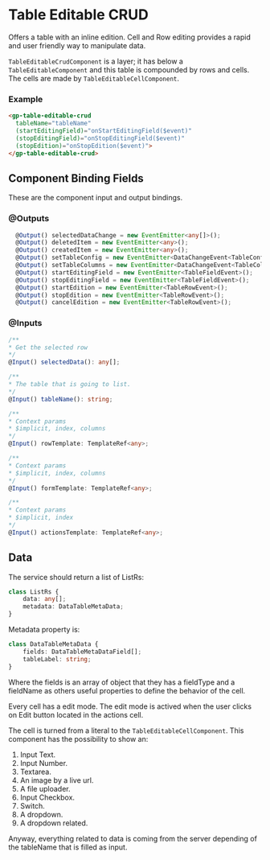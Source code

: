 # Table Editable CRUD
Offers a table with an inline edition. Cell and Row editing provides a rapid and user friendly way to manipulate data.

`TableEditableCrudComponent` is a layer; it has below a `TableEditableComponent` and this table is compounded by rows and cells. The cells are made by  `TableEditableCellComponent`.


### Example

```html
<gp-table-editable-crud
  tableName="tableName"
  (startEditingField)="onStartEditingField($event)"
  (stopEditingField)="onStopEditingField($event)"
  (stopEdition)="onStopEdition($event)">
</gp-table-editable-crud>
```

## Component Binding Fields

These are the component input and output bindings.

### @Outputs

```typescript
  @Output() selectedDataChange = new EventEmitter<any[]>();
  @Output() deletedItem = new EventEmitter<any>();
  @Output() createdItem = new EventEmitter<any>();
  @Output() setTableConfig = new EventEmitter<DataChangeEvent<TableConfig>>();
  @Output() setTableColumns = new EventEmitter<DataChangeEvent<TableColumnMetadata[]>>();
  @Output() startEditingField = new EventEmitter<TableFieldEvent>();
  @Output() stopEditingField = new EventEmitter<TableFieldEvent>();
  @Output() startEdition = new EventEmitter<TableRowEvent>();
  @Output() stopEdition = new EventEmitter<TableRowEvent>();
  @Output() cancelEdition = new EventEmitter<TableRowEvent>();
```

### @Inputs
```typescript
/**
* Get the selected row
*/
@Input() selectedData(): any[];
```

```typescript
/**
* The table that is going to list.
*/
@Input() tableName(): string;
```

```typescript
/**
* Context params
* $implicit, index, columns
*/
@Input() rowTemplate: TemplateRef<any>;
```

```typescript
/**
* Context params
* $implicit, index, columns
*/
@Input() formTemplate: TemplateRef<any>;
```

```typescript
/**
* Context params
* $implicit, index
*/
@Input() actionsTemplate: TemplateRef<any>;
```

## Data
The service should return a list of ListRs:

``` typescript
class ListRs {
    data: any[];
    metadata: DataTableMetaData;
}
```

Metadata property is:
``` typescript
class DataTableMetaData {
    fields: DataTableMetaDataField[];
    tableLabel: string;
}
```

Where the fields is an array of object that they has a fieldType and a fieldName as others useful properties to define the behavior of the cell.

Every cell has a edit mode. The edit mode is actived when the user clicks on Edit button located in the actions cell. 

The cell is turned from a literal to the `TableEditableCellComponent`. 
This component has the possibility to show an:
1. Input Text.
2. Input Number.
3. Textarea.
4. An image by a live url.
5. A file uploader.
6. Input Checkbox.
7. Switch.
8. A dropdown.
9. A dropdown related.

Anyway, everything related to data is coming from the server depending of the tableName that is filled as input.
